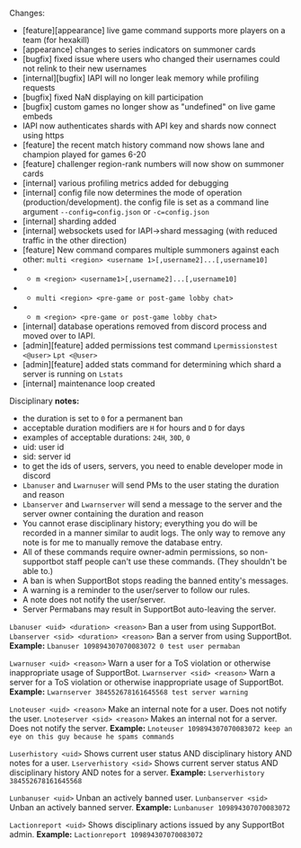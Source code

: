 Changes:
- [feature][appearance] live game command supports more players on a team (for hexakill)
- [appearance] changes to series indicators on summoner cards
- [bugfix] fixed issue where users who changed their usernames could not relink to their new usernames
- [internal][bugfix] IAPI will no longer leak memory while profiling requests
- [bugfix] fixed NaN displaying on kill participation
- [bugfix] custom games no longer show as "undefined" on live game embeds
- IAPI now authenticates shards with API key and shards now connect using https
- [feature] the recent match history command now shows lane and champion played for games 6-20
- [feature] challenger region-rank numbers will now show on summoner cards
- [internal] various profiling metrics added for debugging
- [internal] config file now determines the mode of operation (production/development). the config file is set as a command line argument `--config=config.json` or `-c=config.json`
- [internal] sharding added
- [internal] websockets used for IAPI->shard messaging (with reduced traffic in the other direction)
- [feature] New command compares multiple summoners against each other: `multi <region> <username 1>[,username2]...[,username10]`
- - `m <region> <username1>[,username2]...[,username10]`
- - `multi <region> <pre-game or post-game lobby chat>`
- - `m <region> <pre-game or post-game lobby chat>`
- [internal] database operations removed from discord process and moved over to IAPI.
- [admin][feature] added permissions test command `Lpermissionstest <@user>` `Lpt <@user>`
- [admin][feature] added stats command for determining which shard a server is running on `Lstats`
- [internal] maintenance loop created

Disciplinary
__notes:__
- the duration is set to `0` for a permanent ban
- acceptable duration modifiers are `H` for hours and `D` for days
- examples of acceptable durations: `24H`, `30D`, `0`
- uid: user id
- sid: server id
- to get the ids of users, servers, you need to enable developer mode in discord
- `Lbanuser` and `Lwarnuser` will send PMs to the user stating the duration and reason
- `Lbanserver` and `Lwarnserver` will send a message to the server and the server owner containing the duration and reason
- You cannot erase disciplinary history; everything you do will be recorded in a manner similar to audit logs. The only way to remove any note is for me to manually remove the database entry.
- All of these commands require owner-admin permissions, so non-supportbot staff people can't use these commands. (They shouldn't be able to.)
- A ban is when SupportBot stops reading the banned entity's messages.
- A warning is a reminder to the user/server to follow our rules.
- A note does not notify the user/server.
- Server Permabans may result in SupportBot auto-leaving the server.

`Lbanuser <uid> <duration> <reason>` Ban a user from using SupportBot.
`Lbanserver <sid> <duration> <reason>` Ban a server from using SupportBot.
__Example:__ `Lbanuser 109894307070083072 0 test user permaban`

`Lwarnuser <uid> <reason>` Warn a user for a ToS violation or otherwise inappropriate usage of SupportBot.
`Lwarnserver <sid> <reason>` Warn a server for a ToS violation or otherwise inappropriate usage of SupportBot.
__Example:__ `Lwarnserver 384552678161645568 test server warning`

`Lnoteuser <uid> <reason>` Make an internal note for a user. Does not notify the user.
`Lnoteserver <sid> <reason>` Makes an internal not for a server. Does not notify the server.
__Example:__ `Lnoteuser 109894307070083072 keep an eye on this guy because he spams commands`

`Luserhistory <uid>` Shows current user status AND disciplinary history AND notes for a user.
`Lserverhistory <sid>` Shows current server status AND disciplinary history AND notes for a server.
__Example:__ `Lserverhistory 384552678161645568`

`Lunbanuser <uid>` Unban an actively banned user.
`Lunbanserver <sid>` Unban an actively banned server.
__Example:__ `Lunbanuser 109894307070083072`

`Lactionreport <uid>` Shows disciplinary actions issued by any SupportBot admin.
__Example:__ `Lactionreport 109894307070083072`